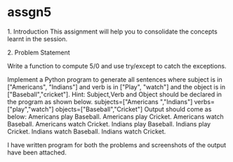 # assgn5


1.​ Introduction This assignment will help you to consolidate the concepts learnt in the session.

2.​ Problem Statement

Write a function to compute 5/0 and use try/except to catch the exceptions.

Implement a Python program to generate all sentences where subject is in ["Americans", "Indians"] and verb is in ["Play", "watch"] and the object is in ["Baseball","cricket"]. Hint: Subject,Verb and Object should be declared in the program as shown below. subjects=["Americans ","Indians"] verbs=["play","watch"] objects=["Baseball","Cricket"] Output should come as below: Americans play Baseball. Americans play Cricket. Americans watch Baseball. Americans watch Cricket. Indians play Baseball. Indians play Cricket. Indians watch Baseball. Indians watch Cricket.

I have written program for both the problems and screenshots of the output have been attached.
